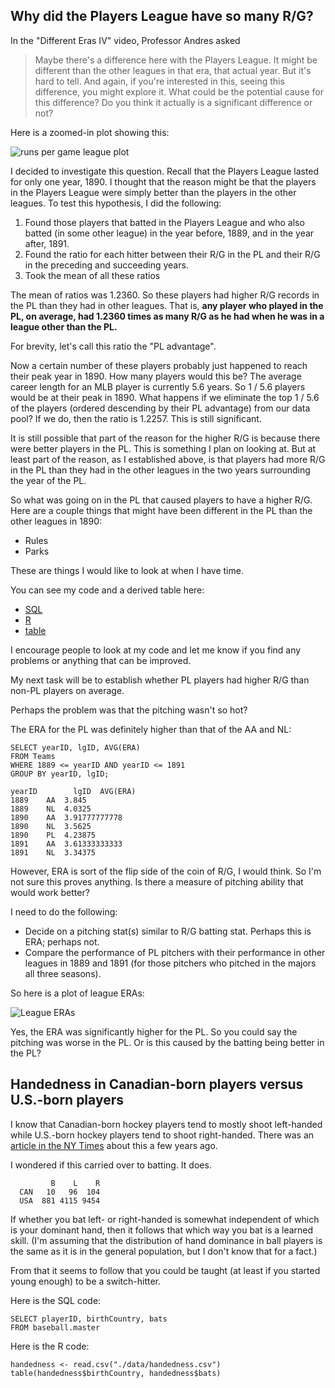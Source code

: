 Why did the Players League have so many R/G?
--------------------------------------------
In the "Different Eras IV" video, Professor Andres asked

> Maybe there's a difference here with the Players League. It might be
> different than the other leagues in that era, that actual year. But
> it's hard to tell. And again, if you're interested in this, seeing
> this difference, you might explore it. What could be the potential
> cause for this difference? Do you think it actually is a significant
> difference or not?

Here is a zoomed-in plot showing this:

![runs per game league plot](https://edxuploads.s3.amazonaws.com/14029396968096377.png)

I decided to investigate this question.  Recall that the Players League lasted for only one year, 1890.  I thought that the reason might be that the players in the Players League were simply better than the players in the other leagues.  To test this hypothesis, I did the following:

1. Found those players that batted in the Players League and who also batted (in some other league) in the year before, 1889, and in the year after, 1891.
2. Found the ratio for each hitter between their R/G in the PL and their R/G in the preceding and succeeding years.
3. Took the mean of all these ratios

The mean of ratios was 1.2360.  So these players had higher R/G records in the PL than they had in other leagues.  That is, **any player who played in the PL, on average, had 1.2360 times as many R/G as he had when he was in a league other than the PL.** 

For brevity, let's call this ratio the "PL advantage".  

Now a certain number of these players probably just happened to reach their peak year in 1890.  How many players would this be?  The average career length for an MLB player is currently 5.6 years.  So 1 / 5.6 players would be at their peak in 1890.  What happens if we eliminate the top 1 / 5.6 of the players (ordered descending by their PL advantage) from our data pool?  If we do, then the ratio is 1.2257.  This is still significant.

It is still possible that part of the reason for the higher R/G is because there were better players in the PL.  This is something I plan on looking at.  But at least part of the reason, as I established above, is that players had more R/G in the PL than they had in the other leagues in the two years surrounding the year of the PL.

So what was going on in the PL that caused players to have a higher R/G.  Here are a couple things that might have been different in the PL than the other leagues in 1890:

 - Rules
 - Parks

These are things I would like to look at when I have time.

You can see my code and a derived table here: 

 - [SQL](https://github.com/paul-reiners/sabermetrics-101/blob/master/src/PlayerRecords.sql)
 - [R](https://github.com/paul-reiners/sabermetrics-101/blob/master/src/player_records.R)
 - [table](https://github.com/paul-reiners/sabermetrics-101/blob/master/data/PlayerRecords.csv)

I encourage people to look at my code and let me know if you find any problems or anything that can be improved.

My next task will be to establish whether PL players had higher R/G than non-PL players on average.

  
Perhaps the problem was that the pitching wasn't so hot?

The ERA for the PL was definitely higher than that of the AA and NL:

    SELECT yearID, lgID, AVG(ERA)
    FROM Teams 
    WHERE 1889 <= yearID AND yearID <= 1891
    GROUP BY yearID, lgID;

    yearID        lgID	AVG(ERA)
    1889	AA	3.845
    1889	NL	4.0325
    1890	AA	3.91777777778
    1890	NL	3.5625
    1890	PL	4.23875
    1891	AA	3.61333333333
    1891	NL	3.34375

However, ERA is sort of the flip side of the coin of R/G, I would think.  So I'm not sure this proves anything.  Is there a measure of pitching ability that would work better?  

I need to do the following:

 - Decide on a pitching stat(s) similar to R/G batting stat.  Perhaps this is ERA; perhaps not.
 - Compare the performance of PL pitchers with their performance in other leagues in 1889 and 1891 (for those pitchers who pitched in the majors all three seasons).

So here is a plot of league ERAs:

![League ERAs][1]

Yes, the ERA was significantly higher for the PL.  So you could say the pitching was worse in the PL.  Or is this caused by the batting being better in the PL?

  [1]: https://edxuploads.s3.amazonaws.com/1402940587400911.png

Handedness in Canadian-born players versus U.S.-born players
------------------------------------------------------------

I know that Canadian-born hockey players tend to mostly shoot left-handed while U.S.-born hockey players tend to shoot right-handed.  There was an [article in the NY Times][1] about this a few years ago.  

I wondered if this carried over to batting.  It does.

             B    L    R
      CAN   10   96  104
      USA  881 4115 9454

If whether you bat left- or right-handed is somewhat independent of which is your dominant hand, then it follows that which way you bat is a learned skill.  (I'm assuming that the distribution of hand dominance in ball players is the same as it is in the general population, but I don't know that for a fact.)

From that it seems to follow that you could be taught (at least if you started young enough) to be a switch-hitter.

Here is the SQL code:

    SELECT playerID, birthCountry, bats
    FROM baseball.master

Here is the R code:

    handedness <- read.csv("./data/handedness.csv")
    table(handedness$birthCountry, handedness$bats)


  [1]: http://www.nytimes.com/2010/02/16/sports/olympics/16lefty.html

